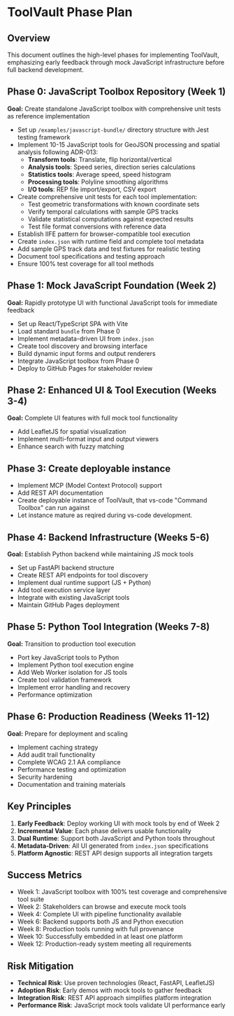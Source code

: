 # ToolVault Phase Plan

## Overview
This document outlines the high-level phases for implementing ToolVault, emphasizing early feedback through mock JavaScript infrastructure before full backend development.

## Phase 0: JavaScript Toolbox Repository (Week 1)
**Goal:** Create standalone JavaScript toolbox with comprehensive unit tests as reference implementation

- Set up `/examples/javascript-bundle/` directory structure with Jest testing framework
- Implement 10-15 JavaScript tools for GeoJSON processing and spatial analysis following ADR-013:
  - **Transform tools**: Translate, flip horizontal/vertical
  - **Analysis tools**: Speed series, direction series calculations
  - **Statistics tools**: Average speed, speed histogram
  - **Processing tools**: Polyline smoothing algorithms
  - **I/O tools**: REP file import/export, CSV export
- Create comprehensive unit tests for each tool implementation:
  - Test geometric transformations with known coordinate sets
  - Verify temporal calculations with sample GPS tracks
  - Validate statistical computations against expected results
  - Test file format conversions with reference data
- Establish IIFE pattern for browser-compatible tool execution
- Create `index.json` with runtime field and complete tool metadata
- Add sample GPS track data and test fixtures for realistic testing
- Document tool specifications and testing approach
- Ensure 100% test coverage for all tool methods

## Phase 1: Mock JavaScript Foundation (Week 2)
**Goal:** Rapidly prototype UI with functional JavaScript tools for immediate feedback

- Set up React/TypeScript SPA with Vite
- Load standard `bundle` from Phase 0
- Implement metadata-driven UI from `index.json`
- Create tool discovery and browsing interface
- Build dynamic input forms and output renderers
- Integrate JavaScript toolbox from Phase 0
- Deploy to GitHub Pages for stakeholder review

## Phase 2: Enhanced UI & Tool Execution (Weeks 3-4)
**Goal:** Complete UI features with full mock tool functionality

- Add LeafletJS for spatial visualization
- Implement multi-format input and output viewers
- Enhance search with fuzzy matching

## Phase 3: Create deployable instance

- Implement MCP (Model Context Protocol) support
- Add REST API documentation
- Create deployable instance of ToolVault, that vs-code "Command Toolbox" can run against
- Let instance mature as reqired during vs-code development.

## Phase 4: Backend Infrastructure (Weeks 5-6)
**Goal:** Establish Python backend while maintaining JS mock tools

- Set up FastAPI backend structure
- Create REST API endpoints for tool discovery
- Implement dual runtime support (JS + Python)
- Add tool execution service layer
- Integrate with existing JavaScript tools
- Maintain GitHub Pages deployment

## Phase 5: Python Tool Integration (Weeks 7-8)
**Goal:** Transition to production tool execution

- Port key JavaScript tools to Python
- Implement Python tool execution engine
- Add Web Worker isolation for JS tools
- Create tool validation framework
- Implement error handling and recovery
- Performance optimization

## Phase 6: Production Readiness (Weeks 11-12)
**Goal:** Prepare for deployment and scaling

- Implement caching strategy
- Add audit trail functionality
- Complete WCAG 2.1 AA compliance
- Performance testing and optimization
- Security hardening
- Documentation and training materials

## Key Principles

1. **Early Feedback**: Deploy working UI with mock tools by end of Week 2
2. **Incremental Value**: Each phase delivers usable functionality
3. **Dual Runtime**: Support both JavaScript and Python tools throughout
4. **Metadata-Driven**: All UI generated from `index.json` specifications
5. **Platform Agnostic**: REST API design supports all integration targets

## Success Metrics

- Week 1: JavaScript toolbox with 100% test coverage and comprehensive tool suite
- Week 2: Stakeholders can browse and execute mock tools
- Week 4: Complete UI with pipeline functionality available
- Week 6: Backend supports both JS and Python execution
- Week 8: Production tools running with full provenance
- Week 10: Successfully embedded in at least one platform
- Week 12: Production-ready system meeting all requirements

## Risk Mitigation

- **Technical Risk**: Use proven technologies (React, FastAPI, LeafletJS)
- **Adoption Risk**: Early demos with mock tools to gather feedback
- **Integration Risk**: REST API approach simplifies platform integration
- **Performance Risk**: JavaScript mock tools validate UI performance early